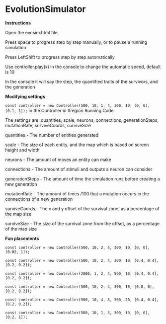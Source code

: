 # EvolutionSimulator

**Instructions**

Open the evosim.html file

Press space to progress step by step manually, or to pause a running simulation

Press LeftShift to progress step by step automatically

Use controller.play(x) in the console to change the automatic speed, default is 10

In the console it will say the step, the quantified traits of the survivors, and the generation

**Modifying settings**

`const controller = new Controller(500, 10, 1, 4, 300, 10, [0, 0], [0.1, 1]);` in the Controller in #region Running Code

The settings are: quantities, scale, neurons, connections, generationSteps, mutationRate, surviveCoords, surviveSize

quantities - The number of entities generated

scale - The size of each entity, and the map which is based on screen height and width

neurons - The amount of moves an entity can make

connections - The amount of stimuli and outputs a neuron can consider

generationSteps - The amount of time the simulation runs before creating a new generation

mutationRate - The amount of times /100 that a mutation occurs in the connections of a new generation

surviveCoords - The x and y offset of the survival zone, as a percentage of the map size

surviveSize - The size of the survival zone from the offset, as a percentage of the map size


**Fun placements**

`const controller = new Controller(500, 10, 2, 4, 300, 10, [0, 0], [0.02, 1]);`

`const controller = new Controller(500, 10, 2, 4, 300, 10, [0.4, 0.4], [0.2, 0.2]);`

`const controller = new Controller(2000, 1, 2, 4, 500, 10, [0.4, 0.4], [0.2, 0.2]);`

`const controller = new Controller(500, 10, 2, 4, 300, 10, [0.8, 0], [0.2, 0.2]);`

`const controller = new Controller(500, 10, 4, 8, 300, 20, [0.4, 0.4], [0.2, 0.2]);`

`const controller = new Controller(500, 10, 1, 3, 300, 10, [0, 0], [0.2, 1]);`
